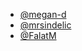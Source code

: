 - [@megan-d](https://github.com/megan-d)
- [@mrsindelic](https://github.com/mrsindelic)
- [@FalatM](https://github.com/FalatM)